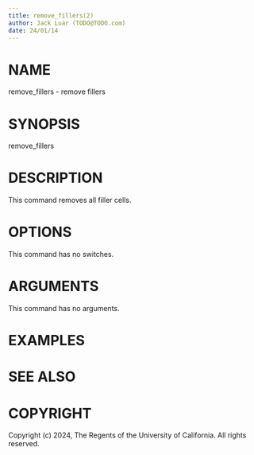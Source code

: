 ```yaml
---
title: remove_fillers(2)
author: Jack Luar (TODO@TODO.com)
date: 24/01/14
---
```


# NAME

remove_fillers - remove fillers

# SYNOPSIS

remove_fillers 


# DESCRIPTION

This command removes all filler cells.

# OPTIONS

This command has no switches.

# ARGUMENTS

This command has no arguments.

# EXAMPLES

# SEE ALSO

# COPYRIGHT

Copyright (c) 2024, The Regents of the University of California. All rights reserved.
